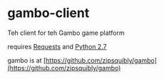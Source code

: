 # gambo-client
Teh client for teh Gambo game platform

requires [Requests](http://www.python-requests.org) and [Python 2.7](https://www.python.org/downloads/)

gambo is at [https://github.com/zipsquibly/gambo](https://github.com/zipsquibly/gambo)

